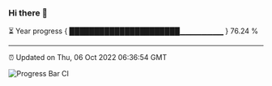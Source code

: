 ### Hi there 👋

⏳ Year progress { ██████████████████████▁▁▁▁▁▁▁▁ } 76.24 %

---

⏰ Updated on Thu, 06 Oct 2022 06:36:54 GMT

![Progress Bar CI](https://github.com/ZhaoGui/ZhaoGui/workflows/Progress%20Bar%20CI/badge.svg)
